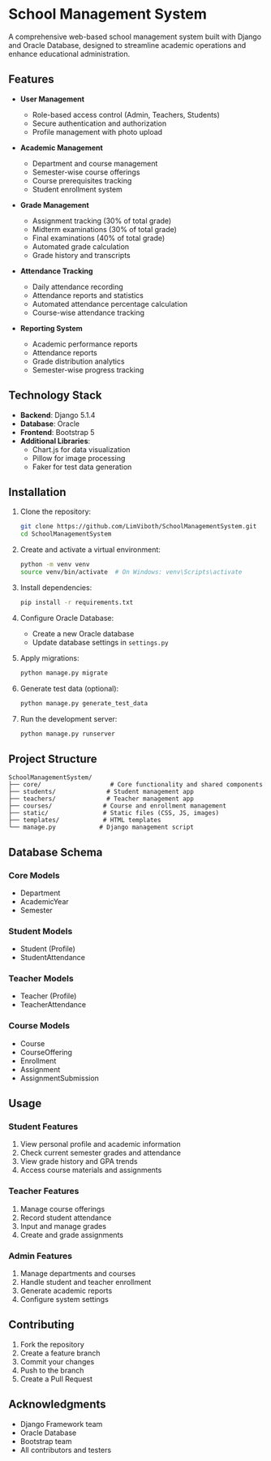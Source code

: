 # School Management System

A comprehensive web-based school management system built with Django and Oracle Database, designed to streamline academic operations and enhance educational administration.

## Features

- **User Management**
  - Role-based access control (Admin, Teachers, Students)
  - Secure authentication and authorization
  - Profile management with photo upload

- **Academic Management**
  - Department and course management
  - Semester-wise course offerings
  - Course prerequisites tracking
  - Student enrollment system

- **Grade Management**
  - Assignment tracking (30% of total grade)
  - Midterm examinations (30% of total grade)
  - Final examinations (40% of total grade)
  - Automated grade calculation
  - Grade history and transcripts

- **Attendance Tracking**
  - Daily attendance recording
  - Attendance reports and statistics
  - Automated attendance percentage calculation
  - Course-wise attendance tracking

- **Reporting System**
  - Academic performance reports
  - Attendance reports
  - Grade distribution analytics
  - Semester-wise progress tracking

## Technology Stack

- **Backend**: Django 5.1.4
- **Database**: Oracle
- **Frontend**: Bootstrap 5
- **Additional Libraries**:
  - Chart.js for data visualization
  - Pillow for image processing
  - Faker for test data generation

## Installation

1. Clone the repository:
   ```bash
   git clone https://github.com/LimViboth/SchoolManagementSystem.git
   cd SchoolManagementSystem
   ```

2. Create and activate a virtual environment:
   ```bash
   python -m venv venv
   source venv/bin/activate  # On Windows: venv\Scripts\activate
   ```

3. Install dependencies:
   ```bash
   pip install -r requirements.txt
   ```

4. Configure Oracle Database:
   - Create a new Oracle database
   - Update database settings in `settings.py`

5. Apply migrations:
   ```bash
   python manage.py migrate
   ```

6. Generate test data (optional):
   ```bash
   python manage.py generate_test_data
   ```

7. Run the development server:
   ```bash
   python manage.py runserver
   ```

## Project Structure

```
SchoolManagementSystem/
├── core/                   # Core functionality and shared components
├── students/              # Student management app
├── teachers/              # Teacher management app
├── courses/              # Course and enrollment management
├── static/               # Static files (CSS, JS, images)
├── templates/            # HTML templates
└── manage.py            # Django management script
```

## Database Schema

### Core Models
- Department
- AcademicYear
- Semester

### Student Models
- Student (Profile)
- StudentAttendance

### Teacher Models
- Teacher (Profile)
- TeacherAttendance

### Course Models
- Course
- CourseOffering
- Enrollment
- Assignment
- AssignmentSubmission

## Usage

### Student Features
1. View personal profile and academic information
2. Check current semester grades and attendance
3. View grade history and GPA trends
4. Access course materials and assignments

### Teacher Features
1. Manage course offerings
2. Record student attendance
3. Input and manage grades
4. Create and grade assignments

### Admin Features
1. Manage departments and courses
2. Handle student and teacher enrollment
3. Generate academic reports
4. Configure system settings

## Contributing

1. Fork the repository
2. Create a feature branch
3. Commit your changes
4. Push to the branch
5. Create a Pull Request


## Acknowledgments

- Django Framework team
- Oracle Database
- Bootstrap team
- All contributors and testers

